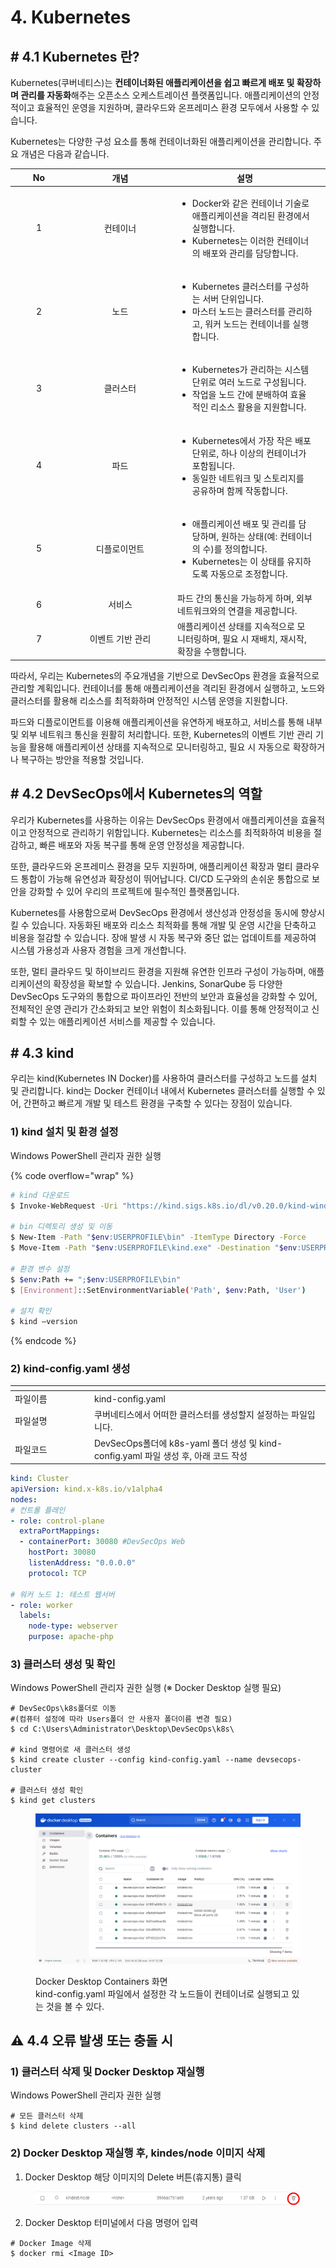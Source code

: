 # 4. Kubernetes

## # 4.1 Kubernetes 란?

Kubernetes(쿠버네티스)는 **컨테이너화된 애플리케이션을 쉽고 빠르게 배포 및 확장하며 관리를 자동화**해주는 오픈소스 오케스트레이션 플랫폼입니다. 애플리케이션의 안정적이고 효율적인 운영을 지원하며, 클라우드와 온프레미스 환경 모두에서 사용할 수 있습니다.

Kubernetes는 다양한 구성 요소를 통해 컨테이너화된 애플리케이션을 관리합니다. 주요 개념은 다음과 같습니다.

<table><thead><tr><th width="77" align="center">No</th><th width="155" align="center">개념</th><th>설명</th><th data-hidden></th></tr></thead><tbody><tr><td align="center">1</td><td align="center">컨테이너</td><td><ul><li>Docker와 같은 컨테이너 기술로 애플리케이션을 격리된 환경에서 실행합니다.</li><li>Kubernetes는 이러한 컨테이너의 배포와 관리를 담당합니다.</li></ul></td><td></td></tr><tr><td align="center">2</td><td align="center">노드</td><td><ul><li>Kubernetes 클러스터를 구성하는 서버 단위입니다.</li><li>마스터 노드는 클러스터를 관리하고, 워커 노드는 컨테이너를 실행합니다.</li></ul></td><td></td></tr><tr><td align="center">3</td><td align="center">클러스터</td><td><ul><li>Kubernetes가 관리하는 시스템 단위로 여러 노드로 구성됩니다.</li><li>작업을 노드 간에 분배하여 효율적인 리소스 활용을 지원합니다.</li></ul></td><td></td></tr><tr><td align="center">4</td><td align="center">파드</td><td><ul><li>Kubernetes에서 가장 작은 배포 단위로, 하나 이상의 컨테이너가 포함됩니다.</li><li>동일한 네트워크 및 스토리지를 공유하며 함께 작동합니다.</li></ul></td><td></td></tr><tr><td align="center">5</td><td align="center">디플로이먼트</td><td><ul><li>애플리케이션 배포 및 관리를 담당하며, 원하는 상태(예: 컨테이너의 수)를 정의합니다.</li><li>Kubernetes는 이 상태를 유지하도록 자동으로 조정합니다.</li></ul></td><td></td></tr><tr><td align="center">6</td><td align="center">서비스</td><td>파드 간의 통신을 가능하게 하며, 외부 네트워크와의 연결을 제공합니다.</td><td></td></tr><tr><td align="center">7</td><td align="center">이벤트 기반 관리</td><td>애플리케이션 상태를 지속적으로 모니터링하며, 필요 시 재배치, 재시작, 확장을 수행합니다.</td><td></td></tr></tbody></table>

따라서, 우리는 Kubernetes의 주요개념을 기반으로 DevSecOps 환경을 효율적으로 관리할 계획입니다. 컨테이너를 통해 애플리케이션을 격리된 환경에서 실행하고, 노드와 클러스터를 활용해 리소스를 최적화하며 안정적인 시스템 운영을 지원합니다.

파드와 디플로이먼트를 이용해 애플리케이션을 유연하게 배포하고, 서비스를 통해 내부 및 외부 네트워크 통신을 원활히 처리합니다. 또한, Kubernetes의 이벤트 기반 관리 기능을 활용해 애플리케이션 상태를 지속적으로 모니터링하고, 필요 시 자동으로 확장하거나 복구하는 방안을 적용할 것입니다.

## # 4.2 DevSecOps에서 Kubernetes의 역할

우리가 Kubernetes를 사용하는 이유는 DevSecOps 환경에서 애플리케이션을 효율적이고 안정적으로 관리하기 위함입니다. Kubernetes는 리소스를 최적화하여 비용을 절감하고, 빠른 배포와 자동 복구를 통해 운영 안정성을 제공합니다.

또한, 클라우드와 온프레미스 환경을 모두 지원하며, 애플리케이션 확장과 멀티 클라우드 통합이 가능해 유연성과 확장성이 뛰어납니다. CI/CD 도구와의 손쉬운 통합으로 보안을 강화할 수 있어 우리의 프로젝트에 필수적인 플랫폼입니다.

Kubernetes를 사용함으로써 DevSecOps 환경에서 생산성과 안정성을 동시에 향상시킬 수 있습니다. 자동화된 배포와 리소스 최적화를 통해 개발 및 운영 시간을 단축하고 비용을 절감할 수 있습니다. 장애 발생 시 자동 복구와 중단 없는 업데이트를 제공하여 시스템 가용성과 사용자 경험을 크게 개선합니다.

또한, 멀티 클라우드 및 하이브리드 환경을 지원해 유연한 인프라 구성이 가능하며, 애플리케이션의 확장성을 확보할 수 있습니다. Jenkins, SonarQube 등 다양한 DevSecOps 도구와의 통합으로 파이프라인 전반의 보안과 효율성을 강화할 수 있어, 전체적인 운영 관리가 간소화되고 보안 위험이 최소화됩니다. 이를 통해 안정적이고 신뢰할 수 있는 애플리케이션 서비스를 제공할 수 있습니다.

## # 4.3 kind

우리는 kind(Kubernetes IN Docker)를 사용하여 클러스터를 구성하고 노드를 설치 및 관리합니다. kind는 Docker 컨테이너 내에서 Kubernetes 클러스터를 실행할 수 있어, 간편하고 빠르게 개발 및 테스트 환경을 구축할 수 있다는 장점이 있습니다.

### 1) kind 설치 및 환경 설정

Windows PowerShell 관리자 권한 실행

{% code overflow="wrap" %}
```bash
# kind 다운로드
$ Invoke-WebRequest -Uri "https://kind.sigs.k8s.io/dl/v0.20.0/kind-windows-amd64" -OutFile "$env:USERPROFILE\kind.exe" 

# bin 디렉토리 생성 및 이동
$ New-Item -Path "$env:USERPROFILE\bin" -ItemType Directory -Force
$ Move-Item -Path "$env:USERPROFILE\kind.exe" -Destination "$env:USERPROFILE\bin"

# 환경 변수 설정
$ $env:Path += ";$env:USERPROFILE\bin"
$ [Environment]::SetEnvironmentVariable('Path', $env:Path, 'User')

# 설치 확인
$ kind –version
```
{% endcode %}

### 2) kind-config.yaml 생성

<table data-header-hidden><thead><tr><th width="113"></th><th></th></tr></thead><tbody><tr><td>파일이름</td><td>kind-config.yaml</td></tr><tr><td>파일설명</td><td>쿠버네티스에서 어떠한 클러스터를 생성할지 설정하는 파일입니다.</td></tr><tr><td>파일코드</td><td>DevSecOps폴더에 k8s-yaml 폴더 생성 및 kind-config.yaml 파일 생성 후, 아래 코드 작성</td></tr></tbody></table>

```yaml
kind: Cluster
apiVersion: kind.x-k8s.io/v1alpha4
nodes:
# 컨트롤 플레인
- role: control-plane
  extraPortMappings:
  - containerPort: 30080 #DevSecOps Web
    hostPort: 30080
    listenAddress: "0.0.0.0"
    protocol: TCP

# 워커 노드 1: 테스트 웹서버
- role: worker
  labels:
    node-type: webserver
    purpose: apache-php

```

### 3) 클러스터 생성 및 확인

Windows PowerShell 관리자 권한 실행 (※ Docker Desktop 실행 필요)

```shell
# DevSecOps\k8s폴더로 이동
#(컴퓨터 설정에 따라 Users폴더 안 사용자 폴더이름 변경 필요)
$ cd C:\Users\Administrator\Desktop\DevSecOps\k8s\

# kind 명령어로 새 클러스터 생성
$ kind create cluster --config kind-config.yaml --name devsecops-cluster

# 클러스터 생성 확인
$ kind get clusters
```



<figure><img src="../.gitbook/assets/image.png" alt=""><figcaption><p>Docker Desktop Containers 화면<br>kind-config.yaml 파일에서 설정한 각 노드들이 컨테이너로 실행되고 있는 것을 볼 수 있다.</p></figcaption></figure>



## ⚠️ 4.4 오류 발생 또는 충돌 시

### 1) 클러스터 삭제 및 Docker Desktop 재실행

Windows PowerShell 관리자 권한 실행

```shell
# 모든 클러스터 삭제
$ kind delete clusters --all
```

### 2) Docker Desktop 재실행 후, kindes/node 이미지 삭제

1. Docker Desktop 해당 이미지의 Delete 버튼(휴지통) 클릭

<figure><img src="../.gitbook/assets/image (3).png" alt=""><figcaption></figcaption></figure>

2. Docker Desktop 터미널에서 다음 명령어 입력

```shell
# Docker Image 삭제
$ docker rmi <Image ID>
```
